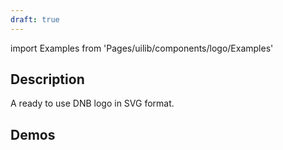 ```yaml
---
draft: true
---
```


import Examples from 'Pages/uilib/components/logo/Examples'

## Description

A ready to use DNB logo in SVG format.

## Demos

<Examples />
